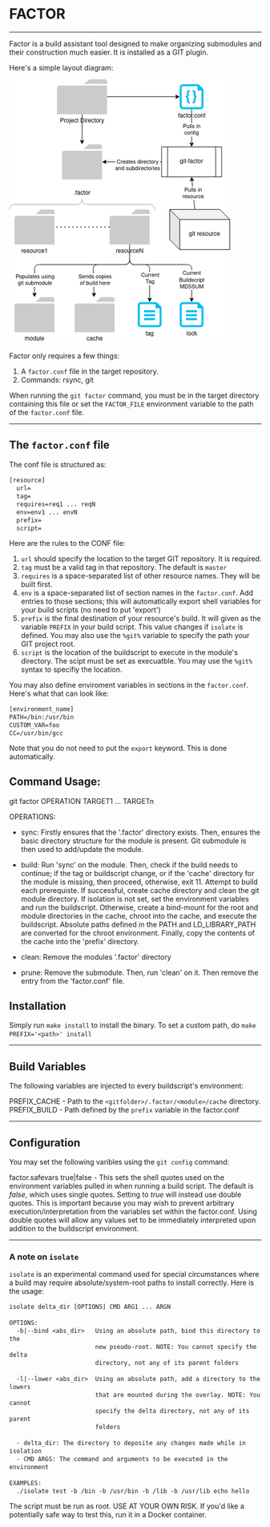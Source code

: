 # FACTOR
---
Factor is a build assistant tool designed to make organizing submodules and their construction much easier. It is installed as a GIT plugin.

Here's a simple layout diagram:  

![factor_diagram](factor.png)

Factor only requires a few things:
1. A `factor.conf` file in the target repository.
2. Commands: rsync, git

When running the `git factor` command, you must be in the target directory containing this file or set the `FACTOR_FILE` environment variable to the path of the `factor.conf` file.

---

## The `factor.conf` file
The conf file is structured as:
```
[resource]
  url=
  tag=
  requires=req1 ... reqN
  env=env1 ... envN
  prefix=
  script=
```
Here are the rules to the CONF file:
1. `url` should specify the location to the target GIT repository. It is required.
2. `tag` must be a valid tag in that repository. The default is `master`
3. `requires` is a space-separated list of other resource names. They will be built first.
4. `env` is a space-separated list of section names in the `factor.conf`. Add entries to those sections; this will automatically export shell variables for your build scripts (no need to put 'export')
5. `prefix` is the final destination of your resource's build. It will given as the variable `PREFIX` in your build script. This value changes if `isolate` is defined. You may also use the `%git%` variable to specify the path your GIT project root.
6. `script` is the location of the buildscript to execute in the module's directory. The scipt must be set as execuatble. You may use the `%git%` syntax to specifiy the location.

You may also define enviroment variables in sections in the `factor.conf`. Here's what that can look like:
```
[environment_name]
PATH=/bin:/usr/bin
CUSTOM_VAR=foo
CC=/usr/bin/gcc
```

Note that you do not need to put the `export` keyword. This is done automatically.

## Command Usage:
git factor OPERATION TARGET1 ... TARGETn  

OPERATIONS:
  - sync:
      Firstly ensures that the '.factor' directory exists. Then, ensures the
      basic directory structure for the module is present. Git submodule is 
      then used to add/update the module.
      
  - build:
      Run 'sync' on the module. Then, check if the build needs to continue;
      if the tag or buildscript change, or if the 'cache' directory for the
      module is missing, then proceed, otherwise, exit 11. Attempt to build
      each prerequiste. If successful, create cache directory and clean the
      git module directory. If isolation is not set, set the environment
      variables and run the buildscript. Otherwise, create a bind-mount for
      the root and module directories in the cache, chroot into the cache,
      and execute the buildscript. Absolute paths defined in the PATH and
      LD_LIBRARY_PATH are converted for the chroot environment. Finally, 
      copy the contents of the cache into the 'prefix' directory.
    
  - clean:
      Remove the modules '.factor' directory
   
  - prune:
      Remove the submodule. Then, run 'clean' on it. Then remove the entry
      from the 'factor.conf' file.

## Installation
Simply run `make install` to install the binary. To set a custom path, do `make PREFIX='<path>' install`

---

## Build Variables
The following variables are injected to every buildscript's environment:

PREFIX_CACHE - Path to the `<gitfolder>/.factor/<module>/cache` directory.
PREFIX_BUILD - Path defined by the `prefix` variable in the factor.conf

---

## Configuration
You may set the following varibles using the `git config` command:

factor.safevars true|false - This sets the shell quotes used on the environment
                             variables pulled in when running a build script.
                             The default is *false*, which uses single quotes.
                             Setting to *true* will instead use double quotes.
                             This is important because you may wish to prevent
                             arbitrary execution/interpretation from the
                             variables set within the factor.conf. Using double
                             quotes will allow any values set to be immediately
                             interpreted upon addition to the buildscript
                             environment.

---

### A note on `isolate`
`isolate` is an experimental command used for special circumstances where a
build may require absolute/system-root paths to install correctly. Here is the usage:

```
isolate delta_dir [OPTIONS] CMD ARG1 ... ARGN

OPTIONS:
  -b|--bind <abs_dir>   Using an absolute path, bind this directory to the
                        new pseudo-root. NOTE: You cannot specify the delta
                        directory, not any of its parent folders
                        
  -l|--lower <abs_dir>  Using an absolute path, add a directory to the lowers
                        that are mounted during the overlay. NOTE: You cannot 
                        specify the delta directory, not any of its parent 
                        folders

  - delta_dir: The directory to deposite any changes made while in isolation
  - CMD ARGS: The command and arguments to be executed in the environment
  
EXAMPLES:
  ./isolate test -b /bin -b /usr/bin -b /lib -b /usr/lib echo hello
```

The script must be run as root. USE AT YOUR OWN RISK.
If you'd like a potentially safe way to test this, run it
in a Docker container.